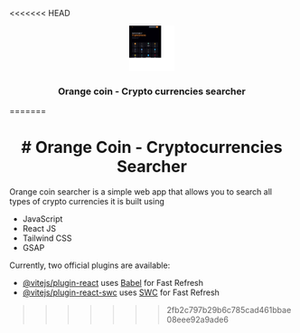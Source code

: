 <<<<<<< HEAD
<div align="center">
<img src="/public/app_screenshot.png" width="80" height="80" />

<h3 align="center">Orange coin - Crypto currencies searcher</h3>
</div>
=======
<h1 align="center"># Orange Coin - Cryptocurrencies Searcher</h1>

Orange coin searcher is a simple web app that allows you to search all types of crypto currencies it is built using

<ul>
  <li>JavaScript</li>
  <li>React JS</li>
  <li>Tailwind CSS</li>
  <li>GSAP</li>
</ul>

Currently, two official plugins are available:

- [@vitejs/plugin-react](https://github.com/vitejs/vite-plugin-react/blob/main/packages/plugin-react/README.md) uses [Babel](https://babeljs.io/) for Fast Refresh
- [@vitejs/plugin-react-swc](https://github.com/vitejs/vite-plugin-react-swc) uses [SWC](https://swc.rs/) for Fast Refresh
>>>>>>> 2fb2c797b29b6c785cad461bbae08eee92a9ade6
